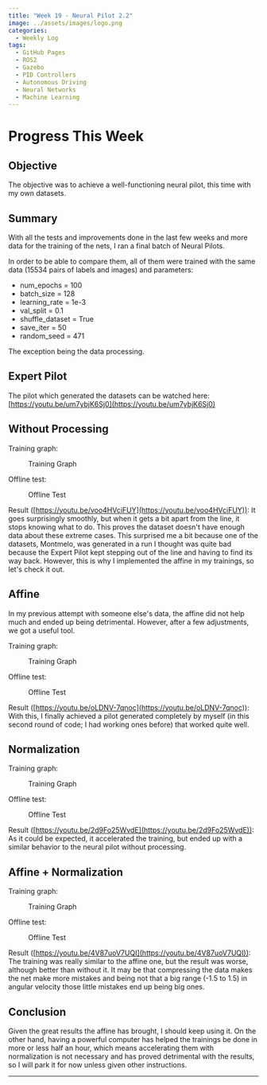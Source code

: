 ```yaml
---
title: "Week 19 - Neural Pilot 2.2"
image: ../assets/images/logo.png
categories:
  - Weekly Log
tags:
  - GitHub Pages
  - ROS2
  - Gazebo
  - PID Controllers
  - Autonomous Driving
  - Neural Networks
  - Machine Learning
---
```


# Progress This Week

## Objective

The objective was to achieve a well-functioning neural pilot, this time with my own datasets.

## Summary

With all the tests and improvements done in the last few weeks and more data for the training of the nets, I ran a final batch of Neural Pilots.

In order to be able to compare them, all of them were trained with the same data (15534 pairs of labels and images) and parameters:
- num_epochs = 100
- batch_size = 128
- learning_rate = 1e-3
- val_split = 0.1
- shuffle_dataset = True
- save_iter = 50
- random_seed = 471
    
The exception being the data processing.

## Expert Pilot

The pilot which generated the datasets can be watched here: [https://youtu.be/um7ybjK6Sj0](https://youtu.be/um7ybjK6Sj0)

## Without Processing

Training graph:

<figure class="align-center" style="width:70%">
  <img src="{{ site.url }}{{ site.baseurl }}/assets/images/Week-19/Normal/Training.png" alt="">
  <figcaption>Training Graph</figcaption>
</figure>

Offline test:

<figure class="align-center" style="width:70%">
  <img src="{{ site.url }}{{ site.baseurl }}/assets/images/Week-19/Normal/Offline_test.png" alt="">
  <figcaption>Offline Test</figcaption>
</figure>

Result ([https://youtu.be/voo4HVciFUY](https://youtu.be/voo4HVciFUY)): It goes surprisingly smoothly, but when it gets a bit apart from the line, it stops knowing what to do. This proves the dataset doesn't have enough data about these extreme cases. This surprised me a bit because one of the datasets, Montmelo, was generated in a run I thought was quite bad because the Expert Pilot kept stepping out of the line and having to find its way back. However, this is why I implemented the affine in my trainings, so let's check it out.

## Affine

In my previous attempt with someone else's data, the affine did not help much and ended up being detrimental. However, after a few adjustments, we got a useful tool.

Training graph:

<figure class="align-center" style="width:70%">
  <img src="{{ site.url }}{{ site.baseurl }}/assets/images/Week-19/Afine/Training.png" alt="">
  <figcaption>Training Graph</figcaption>
</figure>

Offline test:

<figure class="align-center" style="width:70%">
  <img src="{{ site.url }}{{ site.baseurl }}/assets/images/Week-19/Afine/Offline_test.png" alt="">
  <figcaption>Offline Test</figcaption>
</figure>

Result ([https://youtu.be/oLDNV-7qnoc](https://youtu.be/oLDNV-7qnoc)): With this, I finally achieved a pilot generated completely by myself (in this second round of code; I had working ones before) that worked quite well.

## Normalization

Training graph:

<figure class="align-center" style="width:70%">
  <img src="{{ site.url }}{{ site.baseurl }}/assets/images/Week-19/Normalizado/Training.png" alt="">
  <figcaption>Training Graph</figcaption>
</figure>

Offline test:

<figure class="align-center" style="width:70%">
  <img src="{{ site.url }}{{ site.baseurl }}/assets/images/Week-19/Normalizado/Offline_test.png" alt="">
  <figcaption>Offline Test</figcaption>
</figure>

Result ([https://youtu.be/2d9Fo25WvdE](https://youtu.be/2d9Fo25WvdE)): As it could be expected, it accelerated the training, but ended up with a similar behavior to the neural pilot without processing.

## Affine + Normalization

Training graph:

<figure class="align-center" style="width:70%">
  <img src="{{ site.url }}{{ site.baseurl }}/assets/images/Week-19/NORM_AF/Training.png" alt="">
  <figcaption>Training Graph</figcaption>
</figure>

Offline test:

<figure class="align-center" style="width:70%">
  <img src="{{ site.url }}{{ site.baseurl }}/assets/images/Week-19/NORM_AF/Offline_test.png" alt="">
  <figcaption>Offline Test</figcaption>
</figure>

Result ([https://youtu.be/4V87uoV7UQI](https://youtu.be/4V87uoV7UQI)): The training was really similar to the affine one, but the result was worse, although better than without it. It may be that compressing the data makes the net make more mistakes and being not that a big range (-1.5 to 1.5) in angular velocity those little mistakes end up being big ones.

## Conclusion

Given the great results the affine has brought, I should keep using it. On the other hand, having a powerful computer has helped the trainings be done in more or less half an hour, which means accelerating them with normalization is not necessary and has proved detrimental with the results, so I will park it for now unless given other instructions.

---
